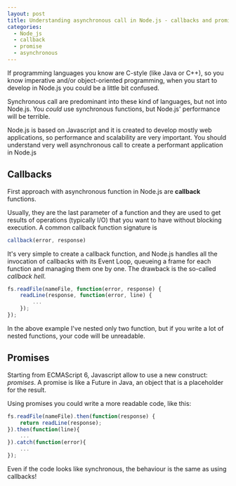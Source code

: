 ```yaml
---
layout: post
title: Understanding asynchronous call in Node.js - callbacks and promises
categories:
  - Node_js
  - callback
  - promise
  - asynchronous
---
```


If programming languages you know are C-style (like Java or C++), so you know imperative and/or object-oriented programming, when you start to develop in Node.js you could be a little bit confused.

Synchronous call are predominant into these kind of languages, but not into Node.js. You *could* use synchronous functions, but Node.js' performance will be terrible.

Node.js is based on Javascript and it is created to develop mostly web applications, so performance and scalability are very important. You should understand very well asynchronous call to create a performant application in Node.js

## Callbacks

First approach with asynchronous function in Node.js are **callback** functions.

Usually, they are the last parameter of a function and they are used to get results of operations (typically I/O) that you want to have without blocking execution. A common callback function signature is

```javascript
callback(error, response)
```

It's very simple to create a callback function, and Node.js handles all the invocation of callbacks with its Event Loop, queueing a frame for each function and managing them one by one.
The drawback is the so-called *callback hell*.

```javascript
fs.readFile(nameFile, function(error, response) {
    readLine(response, function(error, line) {
        ...
    });
});
```
In the above example I've nested only two function, but if you write a lot of nested functions, your code will be unreadable.


## Promises

Starting from ECMAScript 6, Javascript allow to use a new construct: *promises*. A promise is like a Future in Java, an object that is a placeholder for the result.

Using promises you could write a more readable code, like this:

```javascript
fs.readFile(nameFile).then(function(response) {
    return readLine(response);
}).then(function(line){
    ...
}).catch(function(error){
    ...
});
```

Even if the code looks like synchronous, the behaviour is the same as using callbacks!

